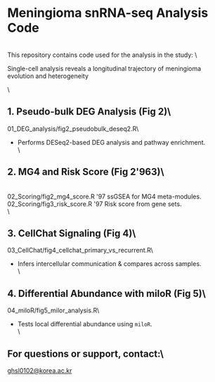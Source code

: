  # Meningioma snRNA-seq Analysis Code
\
This repository contains code used for the analysis in the study:  \

Single-cell analysis reveals a longitudinal trajectory of meningioma evolution and heterogeneity

\
## 1. Pseudo-bulk DEG Analysis (Fig 2)\
01_DEG_analysis/fig2_pseudobulk_deseq2.R\
- Performs DESeq2-based DEG analysis and pathway enrichment.\
\
## 2. MG4 and Risk Score (Fig 2\'963)\
\
02_Scoring/fig2_mg4_score.R \'97 ssGSEA for MG4 meta-modules.\
02_Scoring/fig3_risk_score.R \'97 Risk score from gene sets.\
\
## 3. CellChat Signaling (Fig 4)\
03_CellChat/fig4_cellchat_primary_vs_recurrent.R\
- Infers intercellular communication & compares across samples.\
\
## 4. Differential Abundance with miloR (Fig 5)\
04_miloR/fig5_milor_analysis.R\
- Tests local differential abundance using `miloR`.\
\

## For questions or support, contact:\
ghsl0102@korea.ac.kr

